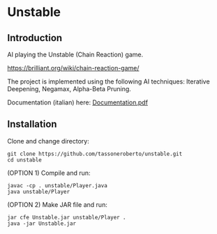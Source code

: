 # Unstable

## Introduction
AI playing the Unstable (Chain Reaction) game.

https://brilliant.org/wiki/chain-reaction-game/

The project is implemented using the following AI techniques: Iterative Deepening, Negamax, Alpha-Beta Pruning.

Documentation (italian) here: <a href="https://github.com/tassoneroberto/unstable/blob/master/Documentation.pdf">Documentation.pdf</a>

## Installation
Clone and change directory:
```
git clone https://github.com/tassoneroberto/unstable.git
cd unstable

```
(OPTION 1) Compile and run:
```
javac -cp . unstable/Player.java
java unstable/Player
```
(OPTION 2) Make JAR file and run:
```
jar cfe Unstable.jar unstable/Player .
java -jar Unstable.jar
```
